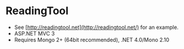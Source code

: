 ﻿# ReadingTool #

* See [http://readingtool.net](http://readingtool.net/) for an example.
* ASP.NET MVC 3
* Requires Mongo 2+ (64bit recommended), .NET 4.0/Mono 2.10
